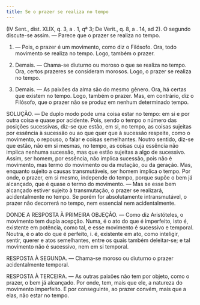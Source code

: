 ```yaml
---
title: Se o prazer se realiza no tempo
---
```


(IV Sent., dist. XLIX, q. 3, a . 1, qª 3; De Verit., q. 8, a . 14, ad 2).
  O segundo discute-se assim. ― Parece que o prazer se realiza no tempo.  

1. ― Pois, o prazer é um movimento, como diz o Filósofo. Ora, todo movimento se realiza no tempo. Logo, também o prazer.  

2. Demais. ― Chama-se diuturno ou moroso o que se realiza no tempo. Ora, certos prazeres se consideram morosos. Logo, o prazer se realiza no tempo.  

3. Demais. ― As paixões da alma são do mesmo gênero. Ora, há certas que existem no tempo. Logo, também o prazer.  Mas, em contrário, diz o Filósofo, que o prazer não se produz em nenhum determinado tempo.  

SOLUÇÃO. ― De duplo modo pode uma coisa estar no tempo: em si e por outra coisa e quase por acidente. Pois, sendo o tempo o número das posições sucessivas, diz-se que estão, em si, no tempo, as coisas sujeitas por essência à sucessão ou ao que quer que à sucessão respeite, como o movimento, o repouso, o falar e coisas semelhantes. Noutro sentido, diz-se que estão, não em si mesmas, no tempo, as coisas cuja essência não implica nenhuma sucessão, mas que estão sujeitas a algo de sucessivo. Assim, ser homem, por essência, não implica sucessão, pois não é movimento, mas termo do movimento ou da mutação, ou da geração. Mas, enquanto sujeito a causas transmutáveis, ser homem implica o tempo.  Por onde, o prazer, em si mesmo, independe do tempo, porque supõe o bem já alcançado, que é quase o termo do movimento. ― Mas se esse bem alcançado estiver sujeito à transmutação, o prazer se realizará, acidentalmente no tempo. Se porém for absolutamente intransmutável, o prazer não decorrerá no tempo, nem essencial nem acidentalmente.  

DONDE A RESPOSTA À PRIMEIRA OBJEÇÃO. ― Como diz Aristóteles, o movimento tem dupla acepção. Numa, é o ato do que é imperfeito, isto é, existente em potência, como tal, e esse movimento é sucessivo e temporal. Noutra, é o ato do que é perfeito, i. é, existente em ato, como inteligir, sentir, querer e atos semelhantes, entre os quais também deleitar-se; e tal movimento não é sucessivo, nem em si temporal.  

RESPOSTA À SEGUNDA. ― Chama-se moroso ou diuturno o prazer acidentalmente temporal.  

RESPOSTA À TERCEIRA. ― As outras paixões não tem por objeto, como o prazer, o bem já alcançado. Por onde, tem, mais que ele, a natureza do movimento imperfeito. E por conseguinte, ao prazer convém, mais que a elas, não estar no tempo.